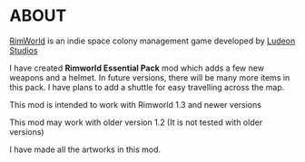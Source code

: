 # ABOUT
[RimWorld](https://rimworldgame.com/) is an indie space colony management game developed by [Ludeon Studios](https://ludeon.com/blog/)

I have created **Rimworld Essential Pack** mod which adds a few new weapons and a helmet. In future versions, there will be many more items in this pack. I have plans to add a shuttle for easy travelling across the map.

This mod is intended to work with Rimworld 1.3 and newer versions

This mod may work with older version 1.2 (It is not tested with older versions)

I have made all the artworks in this mod. 
